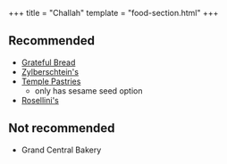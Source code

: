 +++
title = "Challah"
template = "food-section.html"
+++

## Recommended
- [Grateful Bread](https://gratefulbreadbaking.com/)
- [Zylberschtein's](https://www.zylberschtein.com/)
- [Temple Pastries](https://www.templepastries.com/)
    - only has sesame seed option
- [Rosellini's](https://rosellinis.com/)

## Not recommended
- Grand Central Bakery